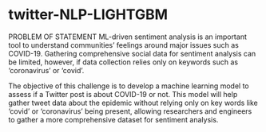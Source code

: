# twitter-NLP-LIGHTGBM


PROBLEM OF STATEMENT
ML-driven sentiment analysis is an important tool to understand communities’ feelings around major issues such as COVID-19.
Gathering comprehensive social data for sentiment analysis can be limited, however, if data collection relies only on keywords such as ‘coronavirus’ or ‘covid’.

The objective of this challenge is to develop a machine learning model to assess if a Twitter post is about COVID-19 or not. 
This model will help gather tweet data about the epidemic without relying only on key words like ‘covid’ or ‘coronavirus’ being present, allowing researchers and engineers to gather a more comprehensive dataset for sentiment analysis.
